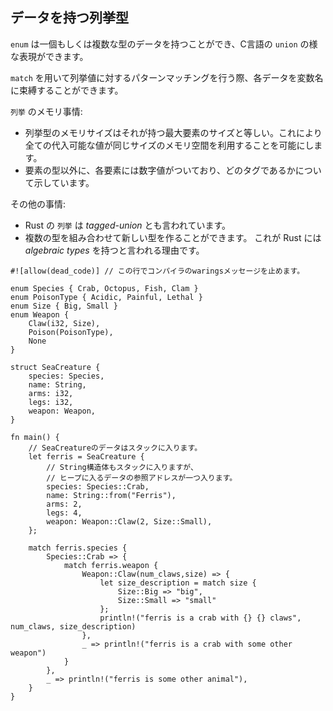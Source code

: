 ## データを持つ列挙型

`enum` は一個もしくは複数な型のデータを持つことができ、C言語の `union`
の様な表現ができます。

`match`
を用いて列挙値に対するパターンマッチングを行う際、各データを変数名に束縛することができます。

`列挙` のメモリ事情:

-   列挙型のメモリサイズはそれが持つ最大要素のサイズと等しい。これにより全ての代入可能な値が同じサイズのメモリ空間を利用することを可能にします。
-   要素の型以外に、各要素には数字値がついており、どのタグであるかについて示しています。

その他の事情:

-   Rust の `列挙` は *tagged-union* とも言われています。
-   複数の型を組み合わせて新しい型を作ることができます。 これが Rust
    には *algebraic types* を持つと言われる理由です。

```
#![allow(dead_code)] // この行でコンパイラのwaringsメッセージを止めます。

enum Species { Crab, Octopus, Fish, Clam }
enum PoisonType { Acidic, Painful, Lethal }
enum Size { Big, Small }
enum Weapon {
    Claw(i32, Size),
    Poison(PoisonType),
    None
}

struct SeaCreature {
    species: Species,
    name: String,
    arms: i32,
    legs: i32,
    weapon: Weapon,
}

fn main() {
    // SeaCreatureのデータはスタックに入ります。
    let ferris = SeaCreature {
        // String構造体もスタックに入りますが、
        // ヒープに入るデータの参照アドレスが一つ入ります。
        species: Species::Crab,
        name: String::from("Ferris"),
        arms: 2,
        legs: 4,
        weapon: Weapon::Claw(2, Size::Small),
    };

    match ferris.species {
        Species::Crab => {
            match ferris.weapon {
                Weapon::Claw(num_claws,size) => {
                    let size_description = match size {
                        Size::Big => "big",
                        Size::Small => "small"
                    };
                    println!("ferris is a crab with {} {} claws", num_claws, size_description)
                },
                _ => println!("ferris is a crab with some other weapon")
            }
        },
        _ => println!("ferris is some other animal"),
    }
}
```
